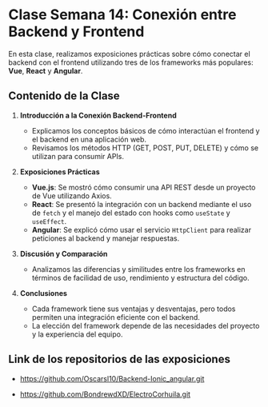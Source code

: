 # Clase Semana 14: Conexión entre Backend y Frontend

En esta clase, realizamos exposiciones prácticas sobre cómo conectar el backend con el frontend utilizando tres de los frameworks más populares: **Vue**, **React** y **Angular**. 

## Contenido de la Clase

1. **Introducción a la Conexión Backend-Frontend**  
   - Explicamos los conceptos básicos de cómo interactúan el frontend y el backend en una aplicación web.
   - Revisamos los métodos HTTP (GET, POST, PUT, DELETE) y cómo se utilizan para consumir APIs.

2. **Exposiciones Prácticas**  
   - **Vue.js**: Se mostró cómo consumir una API REST desde un proyecto de Vue utilizando Axios.  
   - **React**: Se presentó la integración con un backend mediante el uso de `fetch` y el manejo del estado con hooks como `useState` y `useEffect`.  
   - **Angular**: Se explicó cómo usar el servicio `HttpClient` para realizar peticiones al backend y manejar respuestas.

3. **Discusión y Comparación**  
   - Analizamos las diferencias y similitudes entre los frameworks en términos de facilidad de uso, rendimiento y estructura del código.

4. **Conclusiones**  
   - Cada framework tiene sus ventajas y desventajas, pero todos permiten una integración eficiente con el backend.
   - La elección del framework depende de las necesidades del proyecto y la experiencia del equipo.

## Link de los repositorios de las exposiciones
- https://github.com/Oscarsl10/Backend-Ionic_angular.git

- https://github.com/BondrewdXD/ElectroCorhuila.git